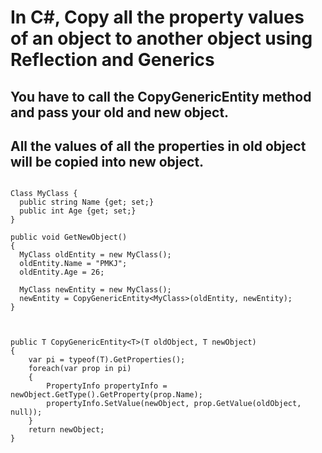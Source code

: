 
# In C#, Copy all the property values of an object to another object using Reflection and Generics

## You have to call the CopyGenericEntity method and pass your old and new object.
## All the values of all the properties in old object will be copied into new object.

```

Class MyClass {
  public string Name {get; set;}
  public int Age {get; set;}
}

public void GetNewObject()
{
  MyClass oldEntity = new MyClass();
  oldEntity.Name = "PMKJ";
  oldEntity.Age = 26;
  
  MyClass newEntity = new MyClass();
  newEntity = CopyGenericEntity<MyClass>(oldEntity, newEntity);
}



public T CopyGenericEntity<T>(T oldObject, T newObject)
{
    var pi = typeof(T).GetProperties();
    foreach(var prop in pi)
    {
        PropertyInfo propertyInfo = newObject.GetType().GetProperty(prop.Name);
        propertyInfo.SetValue(newObject, prop.GetValue(oldObject, null));
    }
    return newObject;
}

```
